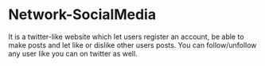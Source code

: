 # Network-SocialMedia
It is a twitter-like website which let users register an account, be able to make posts and let like or dislike other users posts. You can follow/unfollow any user like you can on twitter as well.
